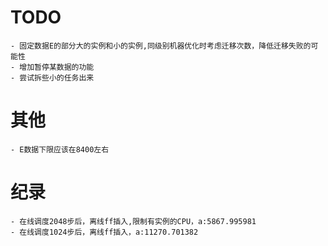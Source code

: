 # TODO
    - 固定数据E的部分大的实例和小的实例,同级别机器优化时考虑迁移次数，降低迁移失败的可能性
    - 增加暂停某数据的功能
    - 尝试拆些小的任务出来
# 其他
    - E数据下限应该在8400左右
    
# 纪录
    - 在线调度2048步后，离线ff插入,限制有实例的CPU，a:5867.995981
    - 在线调度1024步后，离线ff插入，a:11270.701382
    